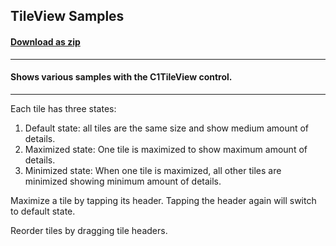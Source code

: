 ## TileView Samples
#### [Download as zip](https://downgit.github.io/#/home?url=https://github.com/GrapeCity/ComponentOne-UWP-Samples/tree/master/C1.UWP.TileView/CS/TileViewSamples)
____
#### Shows various samples with the C1TileView control.
____
Each tile has three states:

1) Default state: all tiles are the same size and show medium amount of details.
2) Maximized state: One tile is maximized to show maximum amount of details.
3) Minimized state: When one tile is maximized, all other tiles are minimized showing minimum amount of details.

Maximize a tile by tapping its header. Tapping the header again will switch to default state.

Reorder tiles by dragging tile headers.
